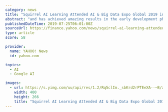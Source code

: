 ```yaml
---
category: news
title: "Squirrel AI Learning Attended AI & Big Data Expo Global 2019 in London"
abstract: "and has achieved amazing results in the early development phase by using models on TensorFlow to improve the quality of content recommendation. Ben Dias, Head of Royal Mail: From Zero to Data ..."
publishedDateTime: 2019-07-25T06:01:00Z
sourceUrl: https://finance.yahoo.com/news/squirrel-ai-learning-attended-ai-025700914.html
type: article
score: 58

provider:
  name: YAHOO! News
  id: yahoo.com

topics:
  - AI
  - Google AI

images:
  - url: https://s.yimg.com/uu/api/res/1.2/Rq5clIm._sbKrd2rPTEeXA--~B/aD0yNjY7dz00MDA7c209MTthcHBpZD15dGFjaHlvbg--/http://globalfinance.zenfs.com/en_us/Finance/US_AFTP_PRNEWSWIRE_LIVE/Squirrel_AI_Learning_Attended_AI-30b4044da3f2199a951119b829531f90
    width: 400
    height: 266
    title: "Squirrel AI Learning Attended AI & Big Data Expo Global 2019 in London"
---
```

